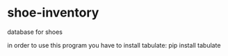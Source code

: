 # shoe-inventory
database for shoes

in order to use this program you have to install tabulate: pip install tabulate
